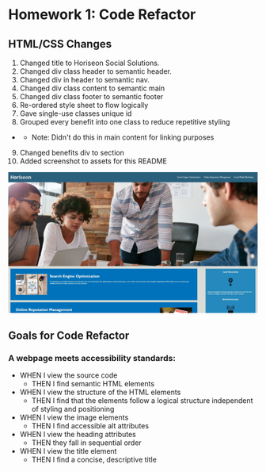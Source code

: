 # Homework 1: Code Refactor

## HTML/CSS Changes
1. Changed title to Horiseon Social Solutions.
2. Changed div class header to semantic header.
3. Changed div in header to semantic nav.
4. Changed div class content to semantic main
5. Changed div class footer to semantic footer
6. Re-ordered style sheet to flow logically
7. Gave single-use classes unique id
8. Grouped every benefit into one class to reduce repetitive styling
+ * Note: Didn't do this in main content for linking purposes
9. Changed benefits div to section
10. Added screenshot to assets for this README

![Horiseon Screenshot](assets/images/HoriseonScreenshot.jpg)

## Goals for Code Refactor

### A webpage meets accessibility standards:
* WHEN I view the source code
  * THEN I find semantic HTML elements
* WHEN I view the structure of the HTML elements
  * THEN I find that the elements follow a logical structure independent of styling and positioning
* WHEN I view the image elements
  * THEN I find accessible alt attributes
* WHEN I view the heading attributes
  * THEN they fall in sequential order
* WHEN I view the title element
  * THEN I find a concise, descriptive title
